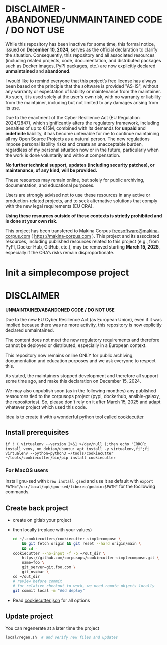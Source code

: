 
DISCLAIMER - ABANDONED/UNMAINTAINED CODE / DO NOT USE
=======================================================
While this repository has been inactive for some time, this formal notice, issued on **December 10, 2024**, serves as the official declaration to clarify the situation. Consequently, this repository and all associated resources (including related projects, code, documentation, and distributed packages such as Docker images, PyPI packages, etc.) are now explicitly declared **unmaintained** and **abandoned**.

I would like to remind everyone that this project’s free license has always been based on the principle that the software is provided "AS-IS", without any warranty or expectation of liability or maintenance from the maintainer.
As such, it is used solely at the user's own risk, with no warranty or liability from the maintainer, including but not limited to any damages arising from its use.

Due to the enactment of the Cyber Resilience Act (EU Regulation 2024/2847), which significantly alters the regulatory framework, including penalties of up to €15M, combined with its demands for **unpaid** and **indefinite** liability, it has become untenable for me to continue maintaining all my Open Source Projects as a natural person.
The new regulations impose personal liability risks and create an unacceptable burden, regardless of my personal situation now or in the future, particularly when the work is done voluntarily and without compensation.

**No further technical support, updates (including security patches), or maintenance, of any kind, will be provided.**

These resources may remain online, but solely for public archiving, documentation, and educational purposes.

Users are strongly advised not to use these resources in any active or production-related projects, and to seek alternative solutions that comply with the new legal requirements (EU CRA).

**Using these resources outside of these contexts is strictly prohibited and is done at your own risk.**

This project has been transfered to Makina Corpus <freesoftware@makina-corpus.com> ( https://makina-corpus.com ). This project and its associated resources, including published resources related to this project (e.g., from PyPI, Docker Hub, GitHub, etc.), may be removed starting **March 15, 2025**, especially if the CRA’s risks remain disproportionate.

# Init a simplecompose project

DISCLAIMER
============

**UNMAINTAINED/ABANDONED CODE / DO NOT USE**

Due to the new EU Cyber Resilience Act (as European Union), even if it was implied because there was no more activity, this repository is now explicitly declared unmaintained.

The content does not meet the new regulatory requirements and therefore cannot be deployed or distributed, especially in a European context.

This repository now remains online ONLY for public archiving, documentation and education purposes and we ask everyone to respect this.

As stated, the maintainers stopped development and therefore all support some time ago, and make this declaration on December 15, 2024.

We may also unpublish soon (as in the following monthes) any published ressources tied to the corpusops project (pypi, dockerhub, ansible-galaxy, the repositories).
So, please don't rely on it after March 15, 2025 and adapt whatever project which used this code.



Idea is to create it with a wonderful python tool called
[cookiecutter](https://github.com/audreyr/cookiecutter)

##  Install prerequisites
```
if ! ( virtualenv --version 2>&1 >/dev/null );then echo "ERROR: install venv, on debian/ubuntu: apt install -y virtualenv,fi";fi
virtualenv --python=python3 ~/tools/cookiecutter
~/tools/cookiecutter/bin/pip install cookiecutter
```

### For MacOS users

Install gnu-sed with `brew install gsed` and use it as default with `export PATH="/usr/local/opt/gnu-sed/libexec/gnubin:$PATH"` for the focllowing commands.

## Create back project
- create on gitlab your project
- then locally (replace with your values)

    ```sh
    cd ~/.cookiecutters/cookiecutter-simplecompose \
        && git fetch origin && git reset --hard origin/main \
        && cd -
    cookiecutter --no-input -f -o ~/out_dir \
        https://github.com/corpusops/cookiecutter-simplecompose.git \
        name=foo \
        git_server=git.foo.com \
        git_ns=bar \
    cd ~/out_dir
    # review before commit
    # for relative checkout to work, we need remote objects locally
    git commit local -m "Add deploy"
    ```

- Read [cookiecutter.json](./cookiecutter.json) for all options

## Update project
You can regenerate at a later time the project
```sh
local/regen.sh  # and verify new files and updates
```

